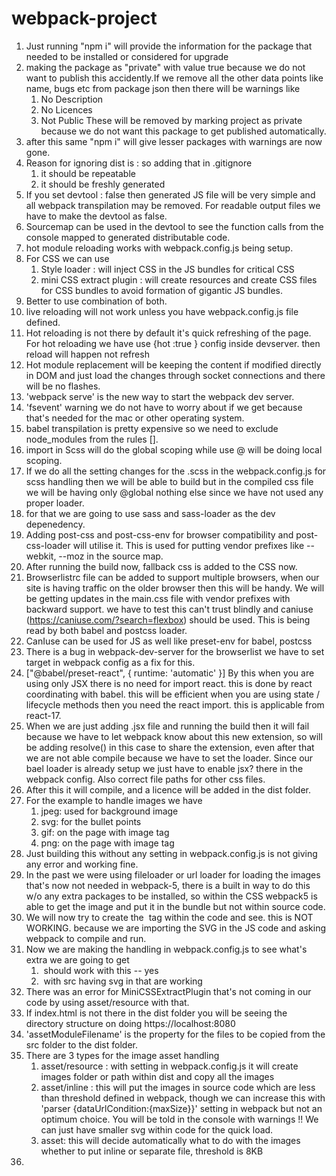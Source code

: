 # webpack-project

1. Just running "npm i" will provide the information for the package that needed to be installed or considered for upgrade
2. making the package as "private" with value true because we do not want to publish this accidently.If we remove all the other data points like name, bugs etc from package json then there will be warnings like 
   1. No Description
   2. No Licences
   3. Not Public
These will be removed by marking project as private because we do not want this package to get published automatically.
3. after this same "npm i" will give lesser packages with warnings are now gone.
4. Reason for ignoring dist is : so adding that in .gitignore
   1. it should be repeatable 
   2. it should be freshly generated
5. If you set devtool : false then generated JS file will be very simple and all webpack transpilation may be removed. For readable output files we have to make the devtool as false.
6. Sourcemap can be used in the devtool to see the function calls from the console mapped to generated distributable code.
7. hot module reloading works with webpack.config.js being setup.
8. For CSS we can use 
   1. Style loader : will inject CSS in the JS bundles for critical CSS 
   2. mini CSS extract plugin : will create resources and create CSS files for CSS bundles to avoid formation of gigantic JS bundles.
9. Better to use combination of both.
10. live reloading will not work unless you have webpack.config.js file defined.
11. Hot reloading is not there by default it's quick refreshing of the page. For hot reloading we have use {hot :true } config inside devserver. then reload will happen not refresh
12. Hot module replacement will be keeping the content if modified directly in DOM and just load the changes through socket connections and there will be no flashes.
13. 'webpack serve' is the new way to start the webpack dev server.
14. 'fsevent' warning we do not have to worry about if we get because that's needed for the mac or other operating system.
15. babel transpilation is pretty expensive so we need to exclude node_modules from the rules [].
16. import in Scss will do the global scoping while use @<name> will be doing local scoping.
17. If we do all the setting changes for the .scss in the webpack.config.js for scss handling then we will be able to build but in the compiled css file we will be having only @global nothing else since we have not used any proper loader.
18. for that we are going to use sass and sass-loader as the dev depenedency.
19. Adding post-css and post-css-env for browser compatibility and post-css-loader will utilise it. This is used for putting vendor prefixes like --webkit, --moz in the source map.
20. After running the build now, fallback css is added to the CSS now.
21. Browserlistrc file can be added to support multiple browsers, when our site is having traffic on the older browser then this will be handy. We will be getting updates in the main.css file with vendor prefixes with backward support. we have to test this can't trust blindly and caniuse (https://caniuse.com/?search=flexbox) should be used. This is being read by both babel and postcss loader.
22. CanIuse can be used for JS as well like preset-env for babel, postcss
23. There is a bug in webpack-dev-server for the browserlist we have to set target in webpack config as a fix for this.
24. ["@babel/preset-react", { runtime: 'automatic' }] By this when you are using only JSX there is no need for import react. this is done by react coordinating with babel. this will be efficient when you are using state / lifecycle methods then you need the react import. this is applicable from react-17.
25. When we are just adding .jsx file and running the build then it will fail because we have to let webpack know about this new extension, so will be adding resolve() in this case to share the extension, even after that we are not able compile because we have to set the loader. Since our bael loader is already setup we just have to enable jsx? there in the webpack config. Also correct file paths for other css files.
26. After this it will compile, and a licence will be added in the dist folder.
27. For the example to handle images we have 
    1.  jpeg: used for background image
    2.  svg: for the bullet points 
    3.  gif: on the page with image tag
    4.  png: on the page with image tag
28. Just building this without any setting in webpack.config.js is not giving any error and working fine.
29. In the past we were using fileloader or url loader for loading the images that's now not needed in webpack-5, there is a built in way to do this w/o any extra packages to be installed, so within the CSS webpack5 is able to get the image and put it in the bundle but not within source code.
30. We will now try to create the <img> tag within the code and see. this is NOT WORKING. because we are importing the SVG in the JS code and asking webpack to compile and run.
31. Now we are making the handling in webpack.config.js to see what's extra we are going to get 
    1.  <img> should work with this -- yes 
    2.  <img> with src having svg in that are working 
32. There was an error for MiniCSSExtractPlugin that's not coming in our code by using asset/resource with that.
33. If index.html is not there in the dist folder you will be seeing the directory structure on doing https://localhost:8080
34. 'assetModuleFilename' is the property for the files to be copied from the src folder to the dist folder.
35. There are 3 types for the image asset handling 
    1.  asset/resource : with setting in webpack.config.js it will create images folder or path within dist and copy all the images 
    2.  asset/inline : this will put the images in source code which are less than threshold defined in webpack, though we can increase this with 'parser {dataUrlCondition:{maxSize}}' setting in webpack but not an optimum choice. You will be told in the console with warnings !! We can just have smaller svg within code for the quick load.
    3.  asset: this will decide automatically what to do with the images whether to put inline or separate file, threshold is 8KB
36. 
    

